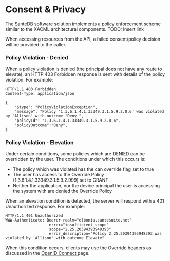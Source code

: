 # Consent & Privacy

The SanteDB software solution implements a policy enforcement scheme similar to the XACML architectural components. TODO: Insert link

When accessing resources from the API, a failed consent/policy decision will be provided to the caller.

### Policy Violation - Denied

When a policy violation is denied (the principal does not have any route to elevate), an HTTP 403 Forbidden response is sent with details of the policy violation. For example:

```http
HTTP/1.1 403 Forbidden
Content-Type: application/json

{
    "$type": "PolicyViolationException",
    "message": "Policy '1.3.6.1.4.1.33349.3.1.5.9.2.0.6' was violated by 'Allison' with outcome 'Deny'",
    "policyId": "1.3.6.1.4.1.33349.3.1.5.9.2.0.6",
    "policyOutcome":"Deny",
}
```

### Policy Violation - Elevation

Under certain conditions, some policies which are DENIED can be overridden by the user. The conditions under which this occurs is:

* The policy which was violated has the can override flag set to true
* The user has access to the Override Policy (1.3.6.1.4.1.33349.3.1.5.9.2.999) set to GRANT
* Neither the application, nor the device principal the user is accessing the system with are denied the Override Policy

When an elevation condition is detected, the server will respond with a 401 Unauthorized response. For example:

```http
HTTP/1.1 401 Unauthorized
WWW-Authenticate: Bearer realm="elbonia.santesuite.net" 
                   error="insufficient_scope" 
                   scope="2.25.20394393948393" 
                   error_description="Policy 2.25.20394393948393 was violated by 'Allison' with outcome Elevate"
```

&#x20;When this condition occurs, clients may use the Override headers as discussed in the [OpenID Connect ](./#client-claims)page.
